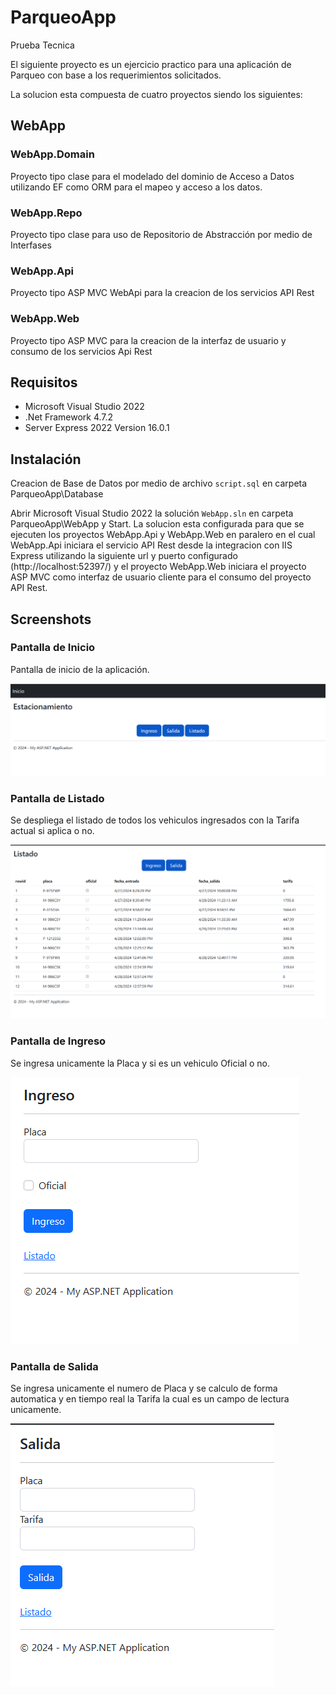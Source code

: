 # ParqueoApp
 Prueba Tecnica
 
 El siguiente proyecto es un ejercicio practico para una aplicación de Parqueo con base a los requerimientos solicitados.

 La solucion esta compuesta de cuatro proyectos siendo los siguientes:

## WebApp

### WebApp.Domain
Proyecto tipo clase para el modelado del dominio de Acceso a Datos utilizando EF como ORM para el mapeo y acceso a los datos.

### WebApp.Repo
Proyecto tipo clase para uso de Repositorio de Abstracción por medio de Interfases

### WebApp.Api
Proyecto tipo ASP MVC WebApi para la creacion de los servicios API Rest

### WebApp.Web
Proyecto tipo ASP MVC para la creacion de la interfaz de usuario y consumo de los servicios Api Rest
 
## Requisitos

- Microsoft Visual Studio 2022
- .Net Framework 4.7.2
- Server Express 2022 Version 16.0.1

## Instalación

Creacion de Base de Datos por medio de archivo `script.sql` en carpeta ParqueoApp\Database

Abrir Microsoft Visual Studio 2022 la solución `WebApp.sln` en carpeta ParqueoApp\WebApp y Start. La solucion esta configurada para que se ejecuten los proyectos WebApp.Api y WebApp.Web en paralero en el cual WebApp.Api iniciara el servicio API Rest desde la integracion con IIS Express utilizando la siguiente url y puerto configurado (http://localhost:52397/) y el proyecto WebApp.Web iniciara el proyecto ASP MVC como interfaz de usuario cliente para el consumo del proyecto API Rest.

## Screenshots

### Pantalla de Inicio

Pantalla de inicio de la aplicación.

![App Screenshot](https://github.com/lvasquez/ParqueoApp/blob/main/Screenshots/Inicio.png)

### Pantalla de Listado

Se despliega el listado de todos los vehiculos ingresados con la Tarifa actual si aplica o no.

![App Screenshot](https://github.com/lvasquez/ParqueoApp/blob/main/Screenshots/listado.png)

### Pantalla de Ingreso

Se ingresa unicamente la Placa y si es un vehiculo Oficial o no.

![App Screenshot](https://github.com/lvasquez/ParqueoApp/blob/main/Screenshots/Ingreso.png)

### Pantalla de Salida

Se ingresa unicamente el numero de Placa y se calculo de forma automatica y en tiempo real la Tarifa la cual es un campo de lectura unicamente.

![App Screenshot](https://github.com/lvasquez/ParqueoApp/blob/main/Screenshots/Salida.png)